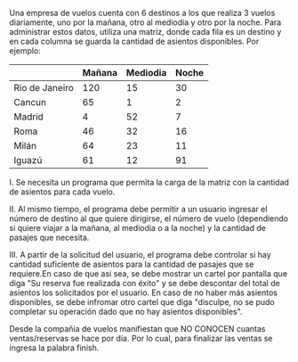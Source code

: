 Una empresa de vuelos cuenta con 6 destinos a los que realiza 3 vuelos diariamente, uno por la mañana, otro al mediodia y otro por la noche. Para administrar estos datos, utiliza una matriz, donde cada fila es un destino y en cada columna se guarda la cantidad de asientos disponibles. Por ejemplo:

|           |   Mañana  |  Mediodia |   Noche   | 
|-----------|-----------|-----------|-----------| 
| Rio de Janeiro|120|15|30| 
|Cancun| 65 | 1 | 2 |
|Madrid| 4 | 52 | 7 |
|Roma| 46 | 32 | 16 |
|Milán| 64 | 23 | 11 |
|Iguazú| 61 | 12 | 91 |

I. Se necesita un programa que permita la carga de la matriz con la cantidad de asientos para cada vuelo.

II. Al mismo tiempo, el programa debe permitir a un usuario ingresar el número de destino al que quiere dirigirse, el número de vuelo (dependiendo si quiere viajar a la mañana, al mediodia o a la noche) y la cantidad de pasajes que necesita.

III. A partir de la solicitud del usuario, el programa debe controlar si hay cantidad suficiente de asientos para la cantidad de pasajes que se requiere.En caso de que asi sea, se debe mostrar un cartel por pantalla que diga "Su reserva fue realizada con éxito" y se debe descontar del total de asientos los solicitados por el usuario. En caso de no haber más asientos disponibles, se debe infromar otro cartel que diga "disculpe, no se pudo completar su operación dado que no hay asientos disponibles".

Desde la compañia de vuelos manifiestan que NO CONOCEN cuantas ventas/reservas se hace por día. Por lo cual, para finalizar las ventas se ingresa la palabra finish.